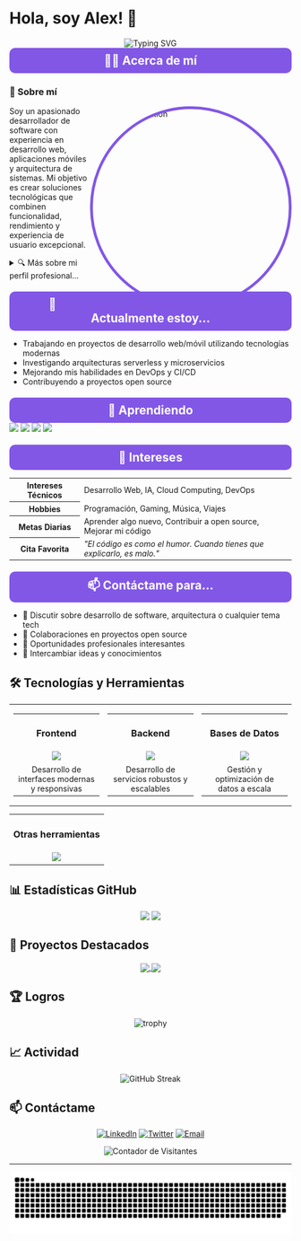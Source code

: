 # Hola, soy Alex! 👋

<div align="center">
  <img src="https://readme-typing-svg.herokuapp.com?font=Fira+Code&size=32&duration=2800&pause=2000&color=7E3ACE&center=true&vCenter=true&width=600&lines=Desarrollador+de+Software;Apasionado+por+la+tecnología;¡Siempre+aprendiendo!" alt="Typing SVG" />
</div>

<div align="center" style="background-color: #8257E6; padding: 10px; border-radius: 10px;">
  <h2 style="color: white; margin: 0;">👨‍💻 Acerca de mí</h2>
</div>

### 🚀 Sobre mí
<div style="float: right; border-radius: 50%; border: 5px solid #8257E6; overflow: hidden; width: 350px; height: 350px;">
  <img align="right" src="https://i.imgur.com/kdKhgx6.gif" width="350px" height="350px" alt="Coding Animation" style="object-fit: cover;">
</div>

Soy un apasionado desarrollador de software con experiencia en desarrollo web, aplicaciones móviles y arquitectura de sistemas. Mi objetivo es crear soluciones tecnológicas que combinen funcionalidad, rendimiento y experiencia de usuario excepcional.

<details>
<summary>🔍 Más sobre mi perfil profesional...</summary>
<br>

- 💼 Especializado en desarrollo fullstack con enfoque en soluciones escalables
- 🎓 Formación continua en tecnologías emergentes y mejores prácticas
- 💡 Enfoque orientado a soluciones y arquitecturas limpias
- 👥 Experiencia en liderazgo técnico y mentoría de equipos
</details>

<div align="center" style="background-color: #8257E6; padding: 10px; border-radius: 10px; margin-top: 20px;">
  <h2 style="color: white; margin: 0;">🔭 Actualmente estoy...</h2>
</div>

- Trabajando en proyectos de desarrollo web/móvil utilizando tecnologías modernas
- Investigando arquitecturas serverless y microservicios
- Mejorando mis habilidades en DevOps y CI/CD
- Contribuyendo a proyectos open source

<div align="center" style="background-color: #8257E6; padding: 10px; border-radius: 10px; margin-top: 20px;">
  <h2 style="color: white; margin: 0;">🌱 Aprendiendo</h2>
</div>

<div align="left">
  <img src="https://progress-bar.dev/90/?title=JavaScript" width="170">
  <img src="https://progress-bar.dev/85/?title=React" width="150">
  <img src="https://progress-bar.dev/75/?title=Node.js" width="170">
  <img src="https://progress-bar.dev/80/?title=Python" width="150">
</div>

<div align="center" style="background-color: #8257E6; padding: 10px; border-radius: 10px; margin-top: 20px;">
  <h2 style="color: white; margin: 0;">🌟 Intereses</h2>
</div>

<table>
  <tr>
    <th>Intereses Técnicos</th>
    <td>Desarrollo Web, IA, Cloud Computing, DevOps</td>
  </tr>
  <tr>
    <th>Hobbies</th>
    <td>Programación, Gaming, Música, Viajes</td>
  </tr>
  <tr>
    <th>Metas Diarias</th>
    <td>Aprender algo nuevo, Contribuir a open source, Mejorar mi código</td>
  </tr>
  <tr>
    <th>Cita Favorita</th>
    <td><i>"El código es como el humor. Cuando tienes que explicarlo, es malo."</i></td>
  </tr>
</table>

<div align="center" style="background-color: #8257E6; padding: 10px; border-radius: 10px; margin-top: 20px;">
  <h2 style="color: white; margin: 0;">📫 Contáctame para...</h2>
</div>

- 💬 Discutir sobre desarrollo de software, arquitectura o cualquier tema tech
- 🤝 Colaboraciones en proyectos open source
- 🎯 Oportunidades profesionales interesantes
- 🧠 Intercambiar ideas y conocimientos

## 🛠️ Tecnologías y Herramientas

<table>
  <tr>
    <td align="center" width="33%">
      <table>
        <tr><td align="center"><h3>Frontend</h3></td></tr>
        <tr><td align="center">
          <a href="https://skillicons.dev">
            <img src="https://skillicons.dev/icons?i=js,php,ts,react,vue,angular,html,css" />
          </a>
        </td></tr>
        <tr><td align="center">Desarrollo de interfaces modernas y responsivas</td></tr>
      </table>
    </td>
    <td align="center" width="33%">
      <table>
        <tr><td align="center"><h3>Backend</h3></td></tr>
        <tr><td align="center">
          <a href="https://skillicons.dev">
            <img src="https://skillicons.dev/icons?i=js,php,ts,nodejs,python,java,go" />
          </a>
        </td></tr>
        <tr><td align="center">Desarrollo de servicios robustos y escalables</td></tr>
      </table>
    </td>
    <td align="center" width="33%">
      <table>
        <tr><td align="center"><h3>Bases de Datos</h3></td></tr>
        <tr><td align="center">
          <a href="https://skillicons.dev">
            <img src="https://skillicons.dev/icons?i=mysql,postgres,mongodb,redis,firebase" />
          </a>
        </td></tr>
        <tr><td align="center">Gestión y optimización de datos a escala</td></tr>
      </table>
    </td>
  </tr>
</table>

<table>
  <tr>
    <td align="center"><h3>Otras herramientas</h3></td>
  </tr>
  <tr>
    <td align="center">
      <a href="https://skillicons.dev">
        <img src="https://skillicons.dev/icons?i=git,github,docker,kubernetes,aws,azure,gcp,figma,linux,vim" />
      </a>
    </td>
  </tr>
</table>

## 📊 Estadísticas GitHub

<div align="center">
  <img height="180em" src="https://github-readme-stats.vercel.app/api?username=AlexiP18&show_icons=true&theme=tokyonight&include_all_commits=true&count_private=true"/>
  <img height="180em" src="https://github-readme-stats.vercel.app/api/top-langs/?username=AlexiP18&layout=compact&langs_count=7&theme=tokyonight"/>
</div>

## 🚀 Proyectos Destacados

<div align="center">
  <a href="https://github.com/AlexiP18/proyecto-destacado-1">
    <img align="center" src="https://github-readme-stats.vercel.app/api/pin/?username=AlexiP18&repo=proyecto-destacado-1&theme=tokyonight" />
  </a>
  <a href="https://github.com/AlexiP18/proyecto-destacado-2">
    <img align="center" src="https://github-readme-stats.vercel.app/api/pin/?username=AlexiP18&repo=proyecto-destacado-2&theme=tokyonight" />
  </a>
</div>

## 🏆 Logros

<div align="center">
  <img src="https://github-profile-trophy.vercel.app/?username=AlexiP18&theme=tokyonight&row=1&column=6&margin-w=15" alt="trophy" />
</div>

## 📈 Actividad

<div align="center">
  <img src="https://github-readme-streak-stats.herokuapp.com/?user=AlexiP18&theme=tokyonight" alt="GitHub Streak" />
</div>

## 📫 Contáctame

<div align="center">

  [![LinkedIn](https://img.shields.io/badge/LinkedIn-0077B5?style=for-the-badge&logo=linkedin&logoColor=white)](https://linkedin.com/in/tu-usuario)
  [![Twitter](https://img.shields.io/badge/Twitter-1DA1F2?style=for-the-badge&logo=twitter&logoColor=white)](https://twitter.com/tu-usuario)
  [![Email](https://img.shields.io/badge/Email-D14836?style=for-the-badge&logo=gmail&logoColor=white)](mailto:tu-email@example.com)

</div>

<!-- Contador de visitantes -->
<div align="center">
  <img src="https://profile-counter.glitch.me/{AlexiP18}/count.svg" alt="Contador de Visitantes" />
</div>

---

<div align="center">
  <img src="https://raw.githubusercontent.com/platane/snk/output/github-contribution-grid-snake-dark.svg" alt="Snake animation" />
</div>
